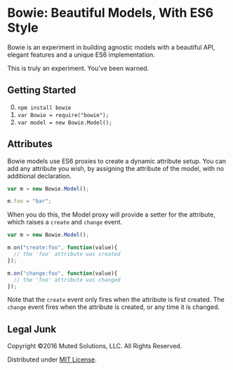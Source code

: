 # Bowie: Beautiful Models, With ES6 Style

Bowie is an experiment in building agnostic models with a 
beautiful API, elegant features and a unique ES6 implementation.

This is truly an experiment. You've been warned.

## Getting Started

0. `npm install bowie`
0. `var Bowie = require("bowie");`
0. `var model = new Bowie.Model();`

## Attributes

Bowie models use ES6 proxies to create a dynamic attribute setup.
You can add any attribute you wish, by assigning the attribute of the 
model, with no additional declaration.

```js
var m = new Bowie.Model();

m.foo = "bar";
```

When you do this, the Model proxy will provide a setter for the
attribute, which raises a `create` and `change` event.

```js
var m = new Bowie.Model();

m.on("create:foo", function(value){
  // the 'foo' attribute was created
});

m.on("change:foo", function(value){
  // the 'foo' attribute was changed
});
```

Note that the `create` event only fires when the attribute is
first created. The `change` event fires when the attribute is
created, or any time it is changed.

## Legal Junk

Copyright &copy;2016 Muted Solutions, LLC. All Rights Reserved.

Distributed under [MIT License](http://mutedsolutions.mit-license.org).
